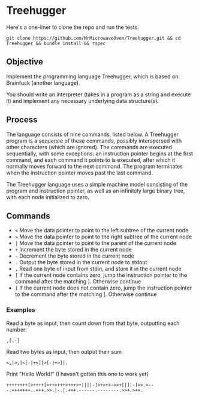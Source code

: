 # Treehugger

Here's a one-liner to clone the repo and run the tests.

`git clone https://github.com/MrMicrowaveOven/Treehugger.git && cd Treehugger && bundle install && rspec`

## Objective

Implement the programming language Treehugger, which is based on Brainfuck (another language).

You should write an interpreter (takes in a program as a string and execute it) and implement any necessary underlying data structure(s).

## Process

The language consists of nine commands, listed below. A Treehugger program is
a sequence of these commands, possibly interspersed with other
characters (which are ignored). The commands are executed sequentially, with
some exceptions: an instruction pointer begins at the first command, and each
command it points to is executed, after which it normally moves forward to
the next command. The program terminates when the instruction pointer moves
past the last command.

The Treehugger language uses a simple machine model consisting of the program
and instruction pointer, as well as an infinitely large binary tree, with each
node initialized to zero.

## Commands
* `<` Move the data pointer to point to the left subtree of the current node
* `>`  Move the data pointer to point to the right subtree of the current node
* `|`  Move the data pointer to point to the parent of the current node
* `+`  Increment the byte stored in the current node
* `-`  Decrement the byte stored in the current node
* `.`  Output the byte stored in the current node to stdout
* `,`  Read one byte of input from stdin, and store it in the current node
* `[` If the current node contains zero, jump the instruction pointer to the command after the matching ]. Otherwise continue
* `]` If the current node does not contain zero, jump the instruction pointer to the command after the matching [. Otherwise continue

### Examples

Read a byte as input, then count down from that byte, outputting each number:

`,[.-]`

Read two bytes as input, then output their sum

`<,|>,|<[-|+<]|>[-|+>]|.`

Print "Hello World!" (I haven't gotten this one to work yet)

`++++++++[>++++[>++>+++>+++>+||||-]>+>+>->>+[|]|-]>>.>---.+++++++..+++.>>.|-.|.+++.------.--------.>>+.>++.`

